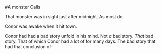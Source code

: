 #A monster Calls

That monster was in sight just after midnight. As most do.

Conor was awake when it hit town.

Conor had had a bad story unfold in his mind. Not *a* bad story. *That* bad story. That of which Conor had a lot of for many days. The bad story that had that conclusion of-
